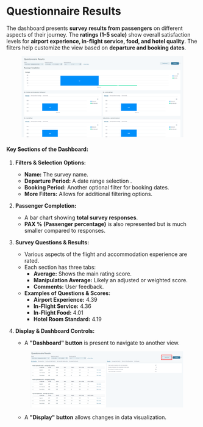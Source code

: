 # Questionnaire Results

The dashboard presents **survey results from passengers** on different aspects of their journey. The **ratings (1-5 scale)** show overall satisfaction levels for **airport experience, in-flight service, food, and hotel quality**. The filters help customize the view based on **departure and booking dates**.

<figure><img src="../../.gitbook/assets/image (4) (1) (1) (1) (1) (1) (1) (1) (1) (1) (1) (1) (1) (1) (1) (1) (1) (1) (1) (1) (1) (1) (1) (1) (1).png" alt=""><figcaption></figcaption></figure>

#### **Key Sections of the Dashboard:**

1. **Filters & Selection Options:**
   * **Name:** The survey name.
   * **Departure Period:** A date range selection .
   * **Booking Period:** Another optional filter for booking dates.
   * **More Filters:** Allows for additional filtering options.
2. **Passenger Completion:**
   * A bar chart showing **total survey responses**.
   * **PAX % (Passenger percentage)** is also represented but is much smaller compared to responses.
3. **Survey Questions & Results:**
   * Various aspects of the flight and accommodation experience are rated.
   * Each section has three tabs:
     * **Average:** Shows the main rating score.
     * **Manipulation Average:** Likely an adjusted or weighted score.
     * **Comments:** User feedback.
   * **Examples of Questions & Scores:**
     * **Airport Experience:** 4.39
     * **In-Flight Service:** 4.36
     * **In-Flight Food:** 4.01
     * **Hotel Room Standard:** 4.19
4.  **Display & Dashboard Controls:**

    * A **"Dashboard" button** is present to navigate to another view.

    <figure><img src="../../.gitbook/assets/image (5) (1) (1) (1) (1) (1) (1) (1) (1) (1) (1) (1) (1) (1) (1) (1) (1) (1) (1) (1) (1) (1) (1) (1) (1).png" alt=""><figcaption></figcaption></figure>

    * A **"Display" button** allows changes in data visualization.
